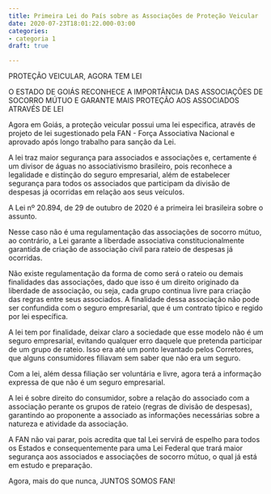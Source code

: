 ```yaml
---
title: Primeira Lei do País sobre as Associações de Proteção Veicular
date: 2020-07-23T18:01:22.000-03:00
categories:
- categoria 1
draft: true

---
```

PROTEÇÃO VEICULAR, AGORA TEM LEI

O ESTADO DE GOIÁS RECONHECE A IMPORTÂNCIA DAS ASSOCIAÇÕES DE SOCORRO MÚTUO E GARANTE MAIS PROTEÇÃO AOS ASSOCIADOS ATRAVÉS DE LEI

Agora em Goiás, a proteção veicular possui uma lei especifica, através de projeto de lei sugestionado pela FAN - Força Associativa Nacional e aprovado após longo trabalho para sanção da Lei.

A lei traz maior segurança para associados e associações e, certamente é um divisor de águas no associativismo brasileiro, pois reconhece a legalidade e distinção do seguro empresarial, além de estabelecer segurança para todos os associados que participam da divisão de despesas já ocorridas em relação aos seus veículos.

A Lei nº 20.894, de 29 de outubro de 2020 é a primeira lei brasileira sobre o assunto.

Nesse caso não é uma regulamentação das associações de socorro mútuo, ao contrário, a Lei garante a liberdade associativa constitucionalmente garantida de criação de associação civil para rateio de despesas já ocorridas.

Não existe regulamentação da forma de como será o rateio ou demais finalidades das associações, dado que isso é um direito originado da liberdade de associação, ou seja, cada grupo continua livre para criação das regras entre seus associados. A finalidade dessa associação não pode ser confundida com o seguro empresarial, que é um contrato típico e regido por lei específica.

A lei tem por finalidade, deixar claro a sociedade que esse modelo não é um seguro empresarial, evitando qualquer erro daquele que pretenda participar de um grupo de rateio. Isso era até um ponto levantado pelos Corretores, que alguns consumidores filiavam sem saber que não era um seguro.

Com a lei, além dessa filiação ser voluntária e livre, agora terá a informação expressa de que não é um seguro empresarial.

A lei é sobre direito do consumidor, sobre a relação do associado com a associação perante os grupos de rateio (regras de divisão de despesas), garantindo ao proponente a associado as informações necessárias sobre a natureza e atividade da associação.

A FAN não vai parar, pois acredita que tal Lei servirá de espelho para todos os Estados e consequentemente para uma Lei Federal que trará maior segurança aos associados e associações de socorro mútuo, o qual já está em estudo e preparação.

Agora, mais do que nunca, JUNTOS SOMOS FAN!